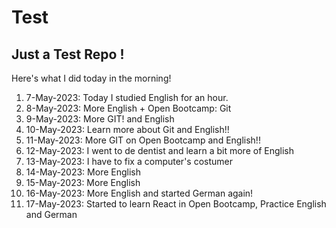 # Test
## Just a Test Repo !

Here's what I did today in the morning!

1. 7-May-2023: Today I studied English for an hour.
2. 8-May-2023: More English + Open Bootcamp: Git
3. 9-May-2023: More GIT! and English
4. 10-May-2023: Learn more about Git and English!!
5. 11-May-2023: More GIT on Open Bootcamp and English!!
6. 12-May-2023: I went to de dentist and learn a bit more of English
7. 13-May-2023: I have to fix a computer's costumer
8. 14-May-2023: More English
9. 15-May-2023: More English
10. 16-May-2023: More English and started German again!
11. 17-May-2023: Started to learn React in Open Bootcamp, Practice English and German


